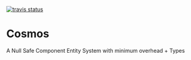 [![travis status](https://travis-ci.org/wighawag/cosmos.svg)](https://travis-ci.org/wighawag/cosmos)
	
Cosmos
======

A Null Safe Component Entity System with minimum overhead + Types


